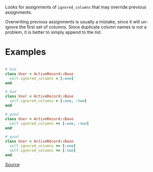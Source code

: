 
Looks for assignments of `ignored_columns` that may override previous
assignments.

Overwriting previous assignments is usually a mistake, since it will
un-ignore the first set of columns. Since duplicate column names is not
a problem, it is better to simply append to the list.

# Examples

```ruby

# bad
class User < ActiveRecord::Base
  self.ignored_columns = [:one]
end

# bad
class User < ActiveRecord::Base
  self.ignored_columns = [:one, :two]
end

# good
class User < ActiveRecord::Base
  self.ignored_columns += [:one, :two]
end

# good
class User < ActiveRecord::Base
  self.ignored_columns += [:one]
  self.ignored_columns += [:two]
end
```

[Source](http://www.rubydoc.info/gems/rubocop/RuboCop/Cop/Rails/IgnoredColumnsAssignment)